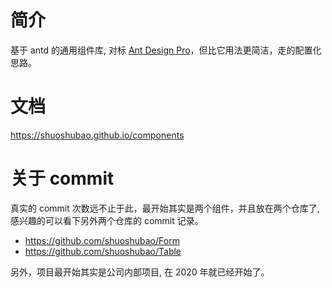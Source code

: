# 简介

基于 antd 的通用组件库, 对标 [Ant Design Pro](https://pro.ant.design)，但比它用法更简洁，走的配置化思路。

# 文档

https://shuoshubao.github.io/components

# 关于 commit

真实的 commit 次数远不止于此，最开始其实是两个组件，并且放在两个仓库了, 感兴趣的可以看下另外两个仓库的 commit 记录。

- https://github.com/shuoshubao/Form
- https://github.com/shuoshubao/Table

另外，项目最开始其实是公司内部项目, 在 2020 年就已经开始了。
